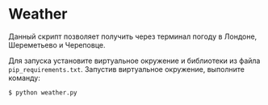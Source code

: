 # Weather
Данный скрипт позволяет получить через терминал погоду в Лондоне, Шереметьево и Череповце.

Для запуска установите виртуальное окружение и библиотеки из файла `pip_requirements.txt`. Запустив виртуальное окружение, выполните команду:
```
$ python weather.py
```
